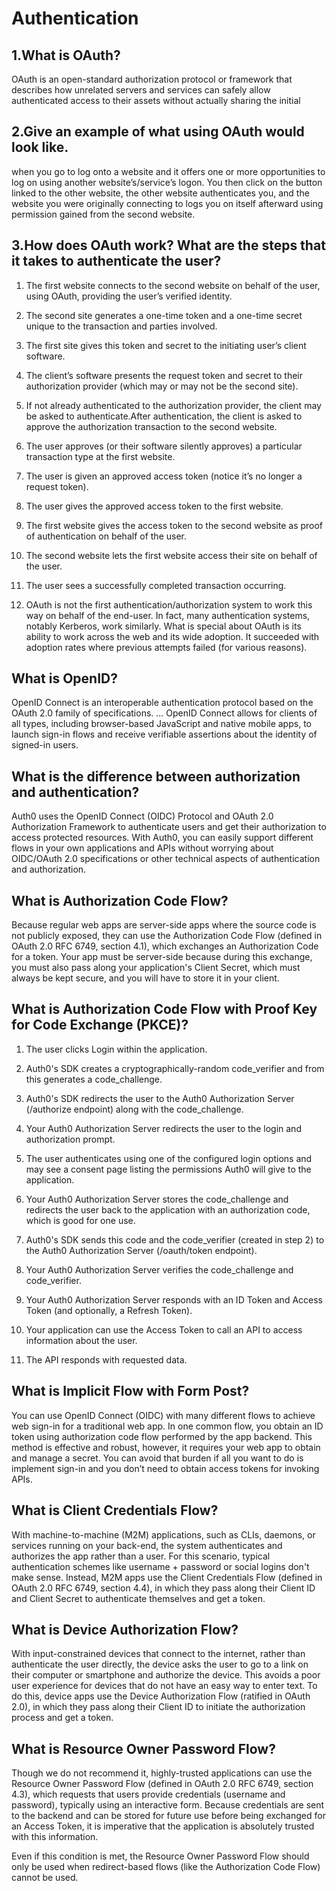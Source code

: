 #  Authentication

## 1.What is OAuth?
OAuth is an open-standard authorization protocol or framework that describes how unrelated servers and services can safely allow authenticated access to their assets without actually sharing the initial


## 2.Give an example of what using OAuth would look like.
when you go to log onto a website and it offers one or more opportunities to log on using another website’s/service’s logon. You then click on the button linked to the other website, the other website authenticates you, and the website you were originally connecting to logs you on itself afterward using permission gained from the second website.

## 3.How does OAuth work? What are the steps that it takes to authenticate the user?
1. The first website connects to the second website on behalf of the user, using OAuth, providing the user’s verified identity.

1. The second site generates a one-time token and a one-time secret unique to the transaction and parties involved.

1. The first site gives this token and secret to the initiating user’s client software.

1. The client’s software presents the request token and secret to their authorization provider (which may or may not be the second site).

1. If not already authenticated to the authorization provider, the client may be asked to authenticate.After authentication, the client is asked to approve the authorization transaction to the second website.

1. The user approves (or their software silently approves) a particular transaction type at the first website.

1. The user is given an approved access token (notice it’s no longer a request token).

1. The user gives the approved access token to the first website.

1. The first website gives the access token to the second website as proof of authentication on behalf of the user.

1. The second website lets the first website access their site on behalf of the user.

1. The user sees a successfully completed transaction occurring.

1. OAuth is not the first authentication/authorization system to work this way on behalf of the end-user.
 In fact, many authentication systems, notably Kerberos, work similarly. What is special about OAuth is its ability to work across the web and its wide adoption.
It succeeded with adoption rates where previous attempts failed (for various reasons).

## What is OpenID?

OpenID Connect is an interoperable authentication protocol based on the OAuth 2.0 family of specifications. ... OpenID Connect allows for clients of all types, including browser-based JavaScript and native mobile apps, to launch sign-in flows and receive verifiable assertions about the identity of signed-in users.

## What is the difference between authorization and authentication?
Auth0 uses the OpenID Connect (OIDC) Protocol and OAuth 2.0 Authorization Framework to authenticate users and get their authorization to access protected resources. With Auth0, you can easily support different flows in your own applications and APIs without worrying about OIDC/OAuth 2.0 specifications or other technical aspects of authentication and authorization.

## What is Authorization Code Flow?
Because regular web apps are server-side apps where the source code is not publicly exposed, they can use the Authorization Code Flow (defined in OAuth 2.0 RFC 6749, section 4.1), which exchanges an Authorization Code for a token. Your app must be server-side because during this exchange, you must also pass along your application's Client Secret, which must always be kept secure, and you will have to store it in your client.

## What is Authorization Code Flow with Proof Key for Code Exchange (PKCE)?
1. The user clicks Login within the application.

1. Auth0's SDK creates a cryptographically-random code_verifier and from this generates a code_challenge.

1. Auth0's SDK redirects the user to the Auth0 Authorization Server (/authorize endpoint) along with the code_challenge.

1. Your Auth0 Authorization Server redirects the user to the login and authorization prompt.

1. The user authenticates using one of the configured login options and may see a consent page listing the permissions Auth0 will give to the application.

1. Your Auth0 Authorization Server stores the code_challenge and redirects the user back to the application with an authorization code, which is good for one use.

1. Auth0's SDK sends this code and the code_verifier (created in step 2) to the Auth0 Authorization Server (/oauth/token endpoint).

1. Your Auth0 Authorization Server verifies the code_challenge and code_verifier.

1. Your Auth0 Authorization Server responds with an ID Token and Access Token (and optionally, a Refresh Token).

1. Your application can use the Access Token to call an API to access information about the user.

1. The API responds with requested data.

## What is Implicit Flow with Form Post?
You can use OpenID Connect (OIDC) with many different flows to achieve web sign-in for a traditional web app. In one common flow, you obtain an ID token using authorization code flow performed by the app backend. This method is effective and robust, however, it requires your web app to obtain and manage a secret. You can avoid that burden if all you want to do is implement sign-in and you don’t need to obtain access tokens for invoking APIs.

## What is Client Credentials Flow?
With machine-to-machine (M2M) applications, such as CLIs, daemons, or services running on your back-end, the system authenticates and authorizes the app rather than a user. For this scenario, typical authentication schemes like username + password or social logins don't make sense. Instead, M2M apps use the Client Credentials Flow (defined in OAuth 2.0 RFC 6749, section 4.4), in which they pass along their Client ID and Client Secret to authenticate themselves and get a token.

## What is Device Authorization Flow?
With input-constrained devices that connect to the internet, rather than authenticate the user directly, the device asks the user to go to a link on their computer or smartphone and authorize the device. This avoids a poor user experience for devices that do not have an easy way to enter text. To do this, device apps use the Device Authorization Flow (ratified in OAuth 2.0), in which they pass along their Client ID to initiate the authorization process and get a token.

## What is Resource Owner Password Flow?
Though we do not recommend it, highly-trusted applications can use the Resource Owner Password Flow (defined in OAuth 2.0 RFC 6749, section 4.3), which requests that users provide credentials (username and password), typically using an interactive form. Because credentials are sent to the backend and can be stored for future use before being exchanged for an Access Token, it is imperative that the application is absolutely trusted with this information.

Even if this condition is met, the Resource Owner Password Flow should only be used when redirect-based flows (like the Authorization Code Flow) cannot be used.